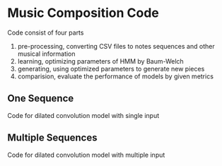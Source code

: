 
# Music Composition Code

Code consist of four parts

1. pre-processing, converting CSV files to notes sequences and other musical information
2. learning, optimizing parameters of HMM by Baum-Welch
3. generating, using optimized parameters to generate new pieces
4. comparision, evaluate the performance of models by given metrics

## One Sequence

Code for dilated convolution model with single input

## Multiple Sequences

Code for dilated convolution model with multiple input

